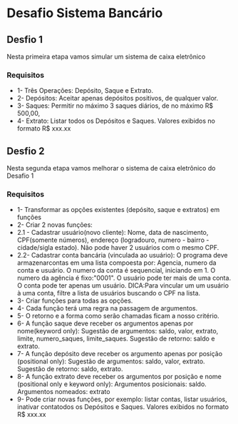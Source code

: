 # Desafio Sistema Bancário
## Desfio 1
Nesta primeira etapa vamos simular um sistema de caixa eletrônico
### Requisitos
- 1- Três Operações: Depósito, Saque e Extrato. 
- 2- Depósitos: Aceitar apenas depósitos positivos, de qualquer valor. 
- 3- Saques: Permitir no máximo 3 saques diários, de no máximo R$ 500,00, 
- 4- Extrato: Listar todos os Depósitos e Saques. Valores exibidos no formato R$ xxx.xx
  

## Desfio 2
Nesta segunda etapa vamos melhorar o sistema de caixa eletrônico do Desafio 1
### Requisitos
- 1- Transformar as opções existentes (depósito, saque e extratos) em funções
- 2- Criar 2 novas funções: 
-   2.1 - Cadastrar usuário(novo cliente):
    Nome, data de nascimento, CPF(somente números), endereço (logradouro, numero - bairro - cidade/sigla estado).
    Não pode haver 2 usuários com o mesmo CPF.
-   2.2- Cadastrar conta bancária (vinculada ao usuário):
    O programa deve armazenarcontas em uma lista compoesta por:
    Agencia, numero da conta e usuário.
    O numero da conta é sequencial, iniciando em 1.
    O numero da agência é fixo:"0001".
    O usuário pode ter mais de uma conta.
    O conta pode ter apenas um usuário.
    DICA:Para vincular um um usuário à uma conta, filtre a lista de usuários buscando o CPF na lista.
- 3- Criar funções para todas as opções.
- 4- Cada função terá uma regra na passagem de argumentos.
- 5- O retorno e a forma como serão chamadas ficam a nosso critério.
- 6- A função saque deve receber os argumentos apenas por nome(keyword only):
     Sugestão de argumentos: saldo, valor, extrato, limite, numero_saques, limite_saques.
     Sugestão de retorno: saldo e extrato.
- 7- A função depósito deve receber os argumento apenas por posição (positional only):
     Sugestão de argumentos: saldo, valor, extrato.
     Sugestão de retorno: saldo, extrato.
- 8- A função extrato deve receber os argumentos por posição e nome (positional only e keyword only):
     Argumentos posicionais: saldo. Argumentos nomeados: extrato
- 9- Pode criar novas funções, por exemplo: listar contas, listar usuários, inativar contatodos os Depósitos e Saques. Valores exibidos no formato R$ xxx.xx
